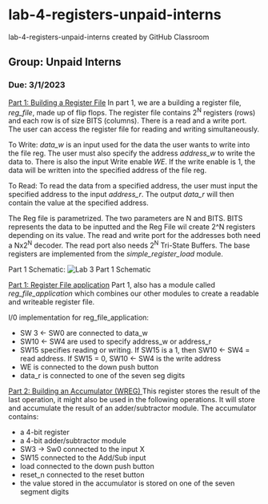 # lab-4-registers-unpaid-interns
lab-4-registers-unpaid-interns created by GitHub Classroom
## Group: Unpaid Interns
### Due: 3/1/2023

<ins>Part 1: Building a Register File</ins>
In part 1, we are a building a register file, *reg_file*, made up of flip flops. The register file contains 2<sup>N</sup> registers (rows) and each row is of size BITS (columns). There is a
read and a write port. The user can access the register file for reading and writing simultaneously. 

To Write:
*data_w* is an input used for the data the user wants to write into the file reg. The user must also specify the address *address_w* to write the data to. There is 
also the input Write enable *WE*. If the write enable is 1, the data will be written into the specified address of the file reg. 

To Read:
To read the data from a specified address, the user must input the specified address to the input *address_r*. The output *data_r* will then contain the value at the 
specified address.

The Reg file is parametrized. The two parameters are N and BITS. BITS represents the data to be inputted and the Reg File wil create 2^N registers depending on its value. 
The read and write port for the addresses both need a Nx2<sup>N</sup> decoder. The read port also needs 2<sup>N</sup> Tri-State Buffers.
The base registers are implemented from the *simple_register_load* module. 

Part 1 Schematic:
![Lab 3 Part 1 Schematic](https://github.com/Spring-2023-Classes/lab-4-registers-unpaid-interns/blob/main/Lab_4_Part_1/Lab4p1_schematic.jpg)

<ins>Part 1: Register File application</ins>
Part 1, also has a module called *reg_file_application* which combines our other modules to create a readable and writeable register file.

I/0 implementation for reg_file_application:
- SW 3 <- SW0  are connected to data_w 
- SW10 <- SW4 are used to specify address_w or address_r
- SW15 specifies reading or writing. If SW15 is a 1, then SW10 <- SW4 = read address. If SW15 = 0, SW10 <- SW4 is the write address
- WE is connected to the down push button
- data_r is connected to one of the seven seg digits


<ins>Part 2: Building an Accumulator (WREG) </ins>
This register stores the result of the last operation, it might also be used in the following operations. It will store and accumulate the result of an adder/subtractor module. The accumulator contains:
- a 4-bit register
- a 4-bit adder/subtractor module
- SW3 -> Sw0 connected to the input X
- SW15 connected to the Add/Sub input
- load connected to the down push button
- reset_n connected to the reset button
- the value stored in the accumulator is stored on one of the seven segment digits
